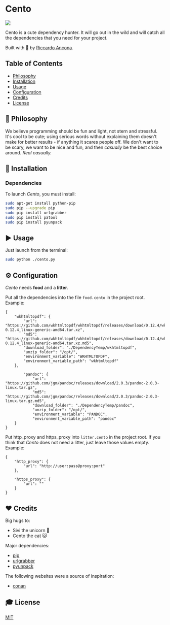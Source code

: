 # Cento

![](https://www.rd.com/wp-content/uploads/2016/04/06-cat-wants-to-tell-you-gift.jpg)

Cento is a cute dependency hunter.
It will go out in the wild and will catch all the dependencies that you need for your project.

Built with 💜 by [Riccardo Ancona](https://github.com/raasoft).

## Table of Contents
- [Philosophy](#philosophy)
- [Installation](#installation)
- [Usage](#usage)
- [Configuration](#configuration)
- [Credits](#credits)
- [License](#license)

## 🐣 Philosophy

We believe programming should be fun and light, not stern and stressful. It's cool to be cute; using serious words without explaining them doesn't make for better results - if anything it scares people off. We don't want to be scary, we want to be nice and fun, and then _casually_ be the best choice around. _Real casually._

## 💾 Installation

### Dependencies

To launch *Cento*, you must install:

```bash
sudo apt-get install python-pip
sudo pip --upgrade pip
sudo pip install urlgrabber
sudo pip install patool
sudo pip install pyunpack
```

## ▶️ Usage

Just launch from the terminal:

```bash
sudo python ./cento.py
```

## ⚙ Configuration

_Cento_ needs **food** and a **litter**.

Put all the dependencies into the file `food.cento` in the project root. Example:

```
{
    "wkhtmltopdf": {
        "url": "https://github.com/wkhtmltopdf/wkhtmltopdf/releases/download/0.12.4/wkhtmltox-0.12.4_linux-generic-amd64.tar.xz", 
        "md5": "https://github.com/wkhtmltopdf/wkhtmltopdf/releases/download/0.12.4/wkhtmltox-0.12.4_linux-generic-amd64.tar.xz.md5", 
        "download_folder": "./DependencyTemp/wkhtmltopdf", 
        "unzip_folder": "/opt/", 
        "environment_variable": "WKHTMLTOPDF", 
        "environment_variable_path": "wkhtmltopdf"
    },

        "pandoc": {
            "url": "https://github.com/jgm/pandoc/releases/download/2.0.3/pandoc-2.0.3-linux.tar.gz", 
            "md5": "https://github.com/jgm/pandoc/releases/download/2.0.3/pandoc-2.0.3-linux.tar.gz.md5", 
            "download_folder": "./DependencyTemp/pandoc", 
            "unzip_folder": "/opt/", 
            "environment_variable": "PANDOC", 
            "environment_variable_path": "pandoc"
    }
}
```

Put http_proxy and https_proxy into `litter.cento` in the project root. If you think that _Cento_ does not need a litter, just leave those values empty. Example:

```
{
    "http_proxy": {
        "url": "http://user:pass@proxy:port"
    },

    "https_proxy": {
        "url": ""
    }
}
```


## ❤ Credits

Big hugs to:

* Sivi the unicorn 💛
* Cento the cat 🐱

Major dependencies:

* [pip](https://pypi.python.org/pypi/pip)
* [urlgrabber](http://urlgrabber.baseurl.org/)
* [pyunpack](https://pypi.python.org/pypi/pyunpack)

The following websites were a source of inspiration:

* [conan](https://www.conan.io/)

## 🎓 License

[MIT](http://webpro.mit-license.org/)

